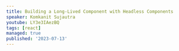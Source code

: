 ```yaml
---
title: Building a Long-Lived Component with Headless Components
speaker: Komkanit Sujautra
youtube: LY3e3IAezBQ
tags: [react]
managed: true
published: '2023-07-13'
---
```

